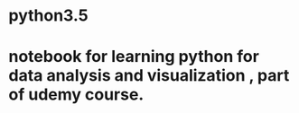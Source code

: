 # python3.5

# notebook for learning python for data analysis and visualization , part of udemy course.
